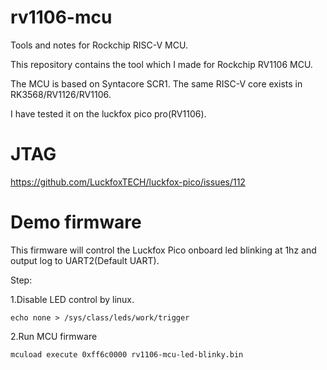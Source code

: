 # rv1106-mcu
 Tools and notes for Rockchip RISC-V MCU.

This repository contains the tool which I made for Rockchip RV1106 MCU.

The MCU is based on Syntacore SCR1.
The same RISC-V core exists in RK3568/RV1126/RV1106.

I have tested it on the luckfox pico pro(RV1106).

# JTAG
https://github.com/LuckfoxTECH/luckfox-pico/issues/112


# Demo firmware
This firmware will control the Luckfox Pico onboard led blinking at 1hz and output log to UART2(Default UART).

Step:

1.Disable LED control by linux.

`echo none > /sys/class/leds/work/trigger`

2.Run MCU firmware

`mcuload execute 0xff6c0000 rv1106-mcu-led-blinky.bin`
